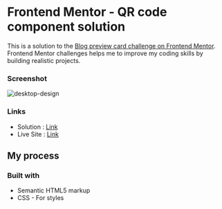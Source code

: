 # Frontend Mentor - QR code component solution

This is a solution to the [Blog preview card challenge on Frontend Mentor](https://www.frontendmentor.io/challenges/blog-preview-card-ckPaj01IcS). Frontend Mentor challenges helps me to improve my coding skills by building realistic projects.

### Screenshot


![desktop-design](https://github.com/user-attachments/assets/e735d9f5-f398-4ded-80c9-bcb732fd97d3)

### Links

- Solution : [Link](https://github.com/roobiwebdev/Blog-preview-card)
- Live Site : [Link](https://roobiwebdev.github.io/Blog-preview-card)

## My process

### Built with

- Semantic HTML5 markup
- CSS - For styles
